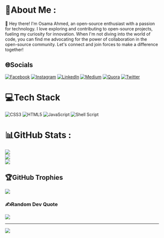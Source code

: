 # 💫About Me :
👋 Hey there! I'm Osama Ahmed, an open-source enthusiast with a passion for technology. I love exploring and contributing to open-source projects, fueling my curiosity for innovation. When I'm not diving into the world of code, you can find me advocating for the power of collaboration in the open-source community. Let's connect and join forces to make a difference together!

## 🌐Socials
[![Facebook](https://img.shields.io/badge/Facebook-%231877F2.svg?logo=Facebook&logoColor=white)](https://facebook.com/itsosamaahmed) [![Instagram](https://img.shields.io/badge/Instagram-%23E4405F.svg?logo=Instagram&logoColor=white)](https://instagram.com/itsosamaahmed) [![LinkedIn](https://img.shields.io/badge/LinkedIn-%230077B5.svg?logo=linkedin&logoColor=white)](https://linkedin.com/in/itsosamaahmed) [![Medium](https://img.shields.io/badge/Medium-12100E?logo=medium&logoColor=white)](https://medium.com/@itsosamaahmed) [![Quora](https://img.shields.io/badge/Quora-%23B92B27.svg?logo=Quora&logoColor=white)](https://quora.com/profile/itsosamaahmed) [![Twitter](https://img.shields.io/badge/Twitter-%231DA1F2.svg?logo=Twitter&logoColor=white)](https://twitter.com/itsosamaahmed) 

# 💻Tech Stack
![CSS3](https://img.shields.io/badge/css3-%231572B6.svg?style=flat&logo=css3&logoColor=white) ![HTML5](https://img.shields.io/badge/html5-%23E34F26.svg?style=flat&logo=html5&logoColor=white) ![JavaScript](https://img.shields.io/badge/javascript-%23323330.svg?style=flat&logo=javascript&logoColor=%23F7DF1E) ![Shell Script](https://img.shields.io/badge/shell_script-%23121011.svg?style=flat&logo=gnu-bash&logoColor=white)
# 📊GitHub Stats :
![](https://github-readme-stats.vercel.app/api?username=itsosamaahmed&theme=tokyonight&hide_border=true&include_all_commits=false&count_private=false)<br/>
![](https://github-readme-streak-stats.herokuapp.com/?user=itsosamaahmed&theme=tokyonight&hide_border=true)<br/>
![](https://github-readme-stats.vercel.app/api/top-langs/?username=itsosamaahmed&theme=tokyonight&hide_border=true&include_all_commits=false&count_private=false&layout=compact)

## 🏆GitHub Trophies
![](https://github-trophies.vercel.app/?username=itsosamaahmed&theme=radical&no-frame=false&no-bg=false&margin-w=4)

### ✍️Random Dev Quote
![](https://quotes-github-readme.vercel.app/api?type=horizontal&theme=tokyonight)

---
[![](https://visitcount.itsvg.in/api?id=itsosamaahmed&icon=0&color=1)](https://visitcount.itsvg.in)
